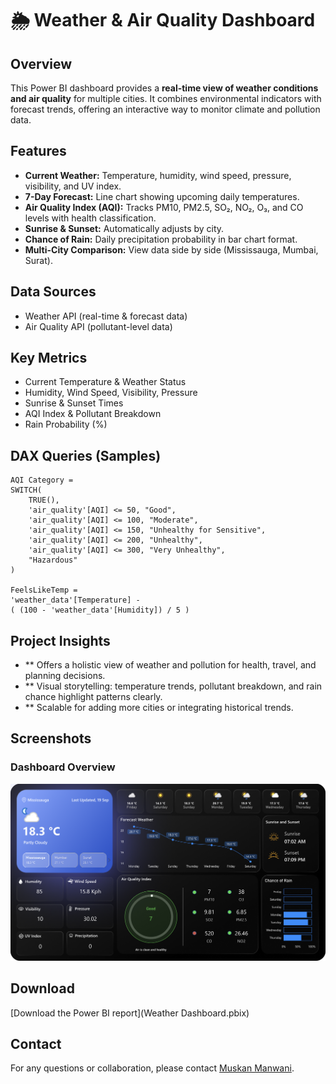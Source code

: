 # 🌦️ Weather & Air Quality Dashboard

## Overview
This Power BI dashboard provides a **real-time view of weather conditions and air quality** for multiple cities. It combines environmental indicators with forecast trends, offering an interactive way to monitor climate and pollution data.

## Features
- **Current Weather:** Temperature, humidity, wind speed, pressure, visibility, and UV index.
- **7-Day Forecast:** Line chart showing upcoming daily temperatures.
- **Air Quality Index (AQI):** Tracks PM10, PM2.5, SO₂, NO₂, O₃, and CO levels with health classification.
- **Sunrise & Sunset:** Automatically adjusts by city.
- **Chance of Rain:** Daily precipitation probability in bar chart format.
- **Multi-City Comparison:** View data side by side (Mississauga, Mumbai, Surat).

## Data Sources
- Weather API (real-time & forecast data)
- Air Quality API (pollutant-level data)

## Key Metrics
- Current Temperature & Weather Status
- Humidity, Wind Speed, Visibility, Pressure
- Sunrise & Sunset Times
- AQI Index & Pollutant Breakdown
- Rain Probability (%)

## DAX Queries (Samples)
```DAX
AQI Category = 
SWITCH(
    TRUE(),
    'air_quality'[AQI] <= 50, "Good",
    'air_quality'[AQI] <= 100, "Moderate",
    'air_quality'[AQI] <= 150, "Unhealthy for Sensitive",
    'air_quality'[AQI] <= 200, "Unhealthy",
    'air_quality'[AQI] <= 300, "Very Unhealthy",
    "Hazardous"
)

FeelsLikeTemp = 
'weather_data'[Temperature] - 
( (100 - 'weather_data'[Humidity]) / 5 )
```
## Project Insights
- ** Offers a holistic view of weather and pollution for health, travel, and planning decisions.
- ** Visual storytelling: temperature trends, pollutant breakdown, and rain chance highlight patterns clearly.
- ** Scalable for adding more cities or integrating historical trends.

## Screenshots
### Dashboard Overview
![Dashboard Overview](https://github.com/Muskan-guelph/Weather-Air-Quality-Dashboard/blob/main/Assets/Report/Dashboard.png?raw=true)

## Download
[Download the Power BI report](Weather Dashboard.pbix)
## Contact
For any questions or collaboration, please contact 
[Muskan Manwani](mailto:mmanwani@uoguelph.ca).
